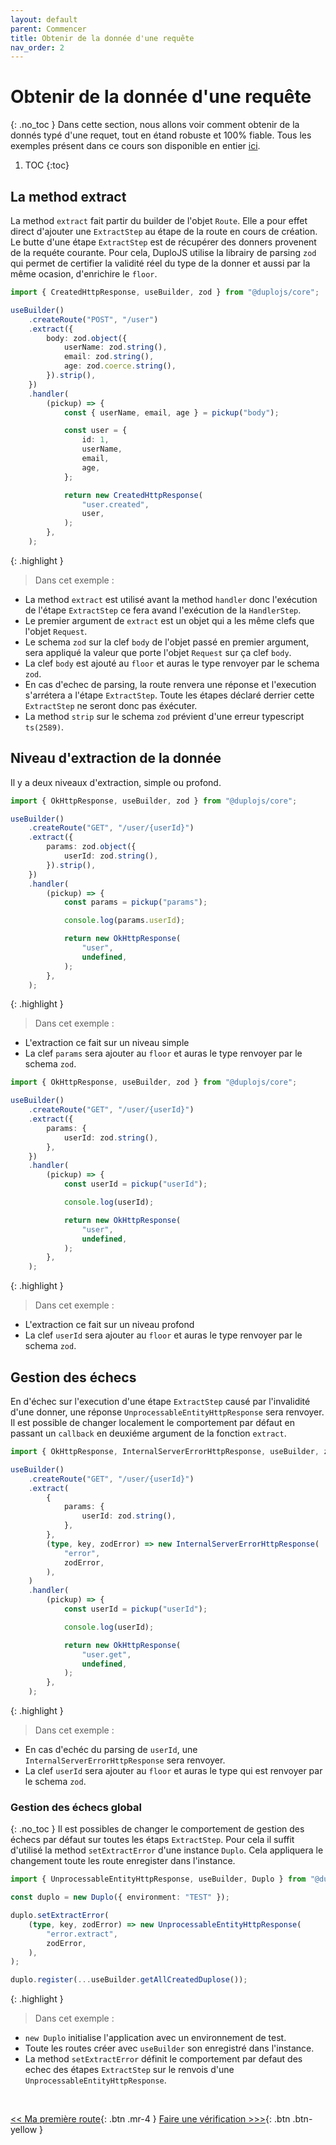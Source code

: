 ```yaml
---
layout: default
parent: Commencer
title: Obtenir de la donnée d'une requête
nav_order: 2
---
```


# Obtenir de la donnée d'une requête
{: .no_toc }
Dans cette section, nous allons voir comment obtenir de la donnés typé d'une requet, tout en étand robuste et 100% fiable. Tous les exemples présent dans ce cours son disponible en entier [ici](https://github.com/duplojs/examples/tree/main/get-started/getting-data-from-request).

1. TOC
{:toc}

## La method extract
La method `extract` fait partir du builder de l'objet `Route`. Elle a pour effet direct d'ajouter une `ExtractStep` au étape de la route en cours de création. Le butte d'une étape `ExtractStep` est de récupérer des donners provenent de la requéte courante. Pour cela, DuploJS utilise la librairy de parsing `zod` qui permet de certifier la validité réel du type de la donner et aussi par la même ocasion, d'enrichire le `floor`.

```ts
import { CreatedHttpResponse, useBuilder, zod } from "@duplojs/core";

useBuilder()
    .createRoute("POST", "/user")
    .extract({
        body: zod.object({
            userName: zod.string(),
            email: zod.string(),
            age: zod.coerce.string(),
        }).strip(),
    })
    .handler(
        (pickup) => {
            const { userName, email, age } = pickup("body");

            const user = {
                id: 1,
                userName,
                email,
                age,
            };

            return new CreatedHttpResponse(
                "user.created",
                user,
            );
        },
    );
```

{: .highlight }
>Dans cet exemple :
><div markdown="block">
- La method `extract` est utilisé avant la method `handler` donc l'exécution de l'étape `ExtractStep` ce fera avand l'exécution de la `HandlerStep`.
- Le premier argument de `extract` est un objet qui a les même clefs que l'objet `Request`.
- Le schema `zod` sur la clef `body` de l'objet passé en premier argument, sera appliqué la valeur que porte l'objet `Request` sur ça clef `body`.
- La clef `body` est ajouté au `floor` et auras le type renvoyer par le schema `zod`.
- En cas d'echec de parsing, la route renvera une réponse et l'execution s'arrétera a l'étape `ExtractStep`. Toute les étapes déclaré derrier cette `ExtractStep` ne seront donc pas éxécuter.
- La method `strip` sur le schema `zod` prévient d'une erreur typescript `ts(2589)`.
></div>

## Niveau d'extraction de la donnée
Il y a deux niveaux d'extraction, simple ou profond.

```ts
import { OkHttpResponse, useBuilder, zod } from "@duplojs/core";

useBuilder()
    .createRoute("GET", "/user/{userId}")
    .extract({
        params: zod.object({
            userId: zod.string(),
        }).strip(),
    })
    .handler(
        (pickup) => {
            const params = pickup("params");

            console.log(params.userId);

            return new OkHttpResponse(
                "user",
                undefined,
            );
        },
    );
```

{: .highlight }
>Dans cet exemple :
><div markdown="block">
- L'extraction ce fait sur un niveau simple
- La clef `params` sera ajouter au `floor` et auras le type renvoyer par le schema `zod`.
></div>

```ts
import { OkHttpResponse, useBuilder, zod } from "@duplojs/core";

useBuilder()
    .createRoute("GET", "/user/{userId}")
    .extract({
        params: {
            userId: zod.string(),
        },
    })
    .handler(
        (pickup) => {
            const userId = pickup("userId");

            console.log(userId);

            return new OkHttpResponse(
                "user",
                undefined,
            );
        },
    );
```

{: .highlight }
>Dans cet exemple :
><div markdown="block">
- L'extraction ce fait sur un niveau profond
- La clef `userId` sera ajouter au `floor` et auras le type renvoyer par le schema `zod`.
></div>

## Gestion des échecs
En d'échec sur l'execution d'une étape `ExtractStep` causé par l'invalidité d'une donner, une réponse `UnprocessableEntityHttpResponse` sera renvoyer. Il est possible de changer localement le comportement par défaut en passant un `callback` en deuxiéme argument de la fonction `extract`.

```ts
import { OkHttpResponse, InternalServerErrorHttpResponse, useBuilder, zod } from "@duplojs/core";

useBuilder()
    .createRoute("GET", "/user/{userId}")
    .extract(
        {
            params: {
                userId: zod.string(),
            },
        },
        (type, key, zodError) => new InternalServerErrorHttpResponse(
            "error",
            zodError,
        ),
    )
    .handler(
        (pickup) => {
            const userId = pickup("userId");

            console.log(userId);

            return new OkHttpResponse(
                "user.get",
                undefined,
            );
        },
    );
```

{: .highlight }
>Dans cet exemple :
><div markdown="block">
- En cas d'echéc du parsing de `userId`, une `InternalServerErrorHttpResponse` sera renvoyer.
- La clef `userId` sera ajouter au `floor` et auras le type qui est renvoyer par le schema `zod`.
></div>

### Gestion des échecs global
{: .no_toc }
Il est possibles de changer le comportement de gestion des échecs par défaut sur toutes les étaps `ExtractStep`. Pour cela il suffit d'utilisé la method `setExtractError` d'une instance `Duplo`. Cela appliquera le changement toute les route enregister dans l'instance.

```ts
import { UnprocessableEntityHttpResponse, useBuilder, Duplo } from "@duplojs/core";

const duplo = new Duplo({ environment: "TEST" });

duplo.setExtractError(
    (type, key, zodError) => new UnprocessableEntityHttpResponse(
        "error.extract",
        zodError,
    ),
);

duplo.register(...useBuilder.getAllCreatedDuplose());
```

{: .highlight }
>Dans cet exemple :
><div markdown="block">
- `new Duplo` initialise l'application avec un environnement de test.
- Toute les routes créer avec `useBuilder` son enregistré dans l'instance.
- La method `setExtractError` définit le comportement par defaut des echec des étapes `ExtractStep` sur le renvois d'une `UnprocessableEntityHttpResponse`.
></div>

<br>

[\<\< Ma première route](../first-route){: .btn .mr-4 }
[Faire une vérification >\>\>](../do-check){: .btn .btn-yellow } 